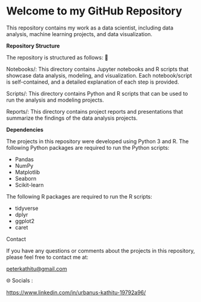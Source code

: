 # Welcome to my GitHub Repository

This repository contains my work as a data scientist, including data analysis, machine learning projects, and data visualization.

**Repository Structure**

The repository is structured as follows: 👀

Notebooks/: This directory contains Jupyter notebooks and R scripts that showcase data analysis, modeling, and visualization. Each notebook/script is self-contained, and a detailed explanation of each step is provided.

Scripts/: This directory contains Python and R scripts that can be used to run the analysis and modeling projects.

Reports/: This directory contains project reports and presentations that summarize the findings of the data analysis projects.

**Dependencies**

The projects in this repository were developed using Python 3 and R. The following Python packages are required to run the Python scripts:

- Pandas
- NumPy
- Matplotlib
- Seaborn
- Scikit-learn

The following R packages are required to run the R scripts:

- tidyverse
- dplyr
- ggplot2
- caret

Contact

If you have any questions or comments about the projects in this repository, please feel free to contact me at:

peterkathitu@gmail.com

🌐 Socials :

https://www.linkedin.com/in/urbanus-kathitu-19792a96/
